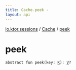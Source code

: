 ```yaml
---
title: Cache.peek - 
layout: api
---
```


<div class='api-docs-breadcrumbs'><a href="../index.html">io.ktor.sessions</a> / <a href="index.html">Cache</a> / <a href="./peek.html">peek</a></div>

# peek

<div class="signature"><code><span class="keyword">abstract</span> <span class="keyword">fun </span><span class="identifier">peek</span><span class="symbol">(</span><span class="parameterName" id="io.ktor.sessions.Cache$peek(io.ktor.sessions.Cache.K)/key">key</span><span class="symbol">:</span>&nbsp;<a href="index.html#K"><span class="identifier">K</span></a><span class="symbol">)</span><span class="symbol">: </span><a href="index.html#V"><span class="identifier">V</span></a><span class="symbol">?</span></code></div>

